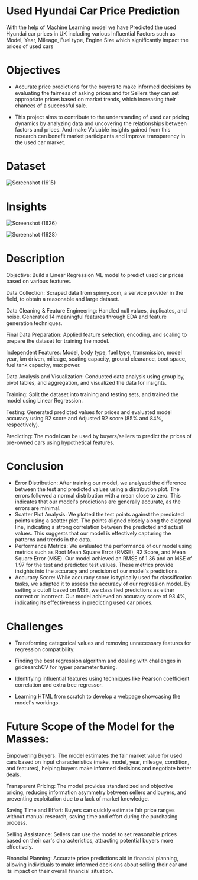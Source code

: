 # Used  Hyundai  Car  Price  Prediction 

With the help of Machine Learning model we have Predicted the used Hyundai car prices in UK including various Influential Factors such as Model, Year, Mileage, Fuel type, Engine Size which significantly impact the prices of used cars

# Objectives
- Accurate price predictions for the buyers to make informed decisions by evaluating the fairness of asking prices and for Sellers they can set appropriate prices based on market trends, which increasing their chances of a successful sale.

- This project aims to contribute to the understanding of used car pricing dynamics by analyzing data and uncovering the relationships between factors and prices. And make Valuable insights gained from this research can benefit market participants and improve transparency in the used car market.

# Dataset
![Screenshot (1615)](https://github.com/Aayush-Chourasiya/Price-Prediction-of-Pre-Owned-Cars/assets/133970565/7d9f61f6-4763-43eb-a448-02ffccc15054)


# Insights
![Screenshot (1626)](https://github.com/Aayush-Chourasiya/Price-Prediction-of-Pre-Owned-Cars/assets/133970565/490e0498-d7c2-4a11-b6df-999f9fbe6d0c)


![Screenshot (1628)](https://github.com/Aayush-Chourasiya/Price-Prediction-of-Pre-Owned-Cars/assets/133970565/1fd8ed20-adab-4d82-a400-43a070296b49)





# Description

Objective: Build a Linear Regression ML model to predict used car prices based on various features.

Data Collection: Scraped data from spinny.com, a service provider in the field, to obtain a reasonable and large dataset.

Data Cleaning & Feature Engineering: Handled null values, duplicates, and noise. Generated 14 meaningful features through EDA and feature generation techniques.

Final Data Preparation: Applied feature selection, encoding, and scaling to prepare the dataset for training the model.

Independent Features: Model, body type, fuel type, transmission, model year, km driven, mileage, seating capacity, ground clearance, boot space, fuel tank capacity, max power.

Data Analysis and Visualization: Conducted data analysis using group by, pivot tables, and aggregation, and visualized the data for insights.

Training: Split the dataset into training and testing sets, and trained the model using Linear Regression.

Testing: Generated predicted values for prices and evaluated model accuracy using R2 score and Adjusted R2 score (85% and 84%, respectively).

Predicting: The model can be used by buyers/sellers to predict the prices of pre-owned cars using hypothetical features.

# Conclusion
- Error Distribution: After training our model, we analyzed the difference between the test and predicted values using a distribution plot. The errors followed a normal distribution with a mean close to zero. This indicates that our model's predictions are generally accurate, as the errors are minimal.
- Scatter Plot Analysis: We plotted the test points against the predicted points using a scatter plot. The points aligned closely along the diagonal line, indicating a strong correlation between the predicted and actual values. This suggests that our model is effectively capturing the patterns and trends in the data.
- Performance Metrics: We evaluated the performance of our model using metrics such as Root Mean Square Error (RMSE), R2 Score, and Mean Square Error (MSE). Our model achieved an RMSE of 1.36 and an MSE of 1.97 for the test and predicted test values. These metrics provide insights into the accuracy and precision of our model's predictions.
- Accuracy Score: While accuracy score is typically used for classification tasks, we adapted it to assess the accuracy of our regression model. By setting a cutoff based on MSE, we classified predictions as either correct or incorrect. Our model achieved an accuracy score of 93.4%, indicating its effectiveness in predicting used car prices.

# Challenges
- Transforming categorical values and removing unnecessary features for regression compatibility.

- Finding the best regression algorithm and dealing with challenges in gridsearchCV for hyper parameter tuning.

- Identifying influential features using techniques like Pearson coefficient correlation and extra tree regressor.

- Learning HTML from scratch to develop a webpage showcasing the model's workings.


# Future Scope of the Model for the Masses:

Empowering Buyers: The model estimates the fair market value for used cars based on input characteristics (make, model, year, mileage, condition, and features), helping buyers make informed decisions and negotiate better deals.

Transparent Pricing: The model provides standardized and objective pricing, reducing information asymmetry between sellers and buyers, and preventing exploitation due to a lack of market knowledge.

Saving Time and Effort: Buyers can quickly estimate fair price ranges without manual research, saving time and effort during the purchasing process.

Selling Assistance: Sellers can use the model to set reasonable prices based on their car's characteristics, attracting potential buyers more effectively.

Financial Planning: Accurate price predictions aid in financial planning, allowing individuals to make informed decisions about selling their car and its impact on their overall financial situation.
